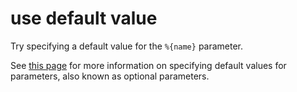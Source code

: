 # use default value

Try specifying a default value for the `%{name}` parameter.

See [this page](https://docs.microsoft.com/en-us/dotnet/csharp/programming-guide/classes-and-structs/named-and-optional-arguments#optional-arguments) for more information on specifying default values for parameters, also known as optional parameters.
